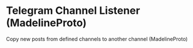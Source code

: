 # Telegram Channel Listener (MadelineProto)
Copy new posts from defined channels to another channel (MadelineProto)
